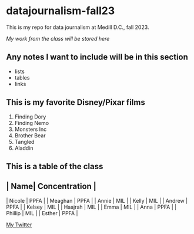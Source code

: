 # datajournalism-fall23

This is my repo for data journalism at Medill D.C., fall 2023. 

*My work from the class will be stored here*

## Any notes I want to include will be in this section

* lists
* tables
* links

## This is my favorite Disney/Pixar films

1. Finding Dory
2. Finding Nemo
3. Monsters Inc
4. Brother Bear
5. Tangled
6. Aladdin

## This is a table of the class

| Name| Concentration |
---------------
| Nicole | PPFA |
| Meaghan | PPFA |
| Annie | MIL |
| Kelly | MIL |
| Andrew | PPFA |
| Kelsey | MIL |
| Haajrah | MIL |
| Emma | MIL |
| Anna | PPFA |
| Phillip | MIL |
| Esther | PPFA |

[My Twitter](https://twitter.com/bykellyadkins)
